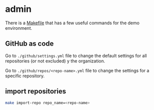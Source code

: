 # admin

There is a [Makefile](./Makefile) that has a few useful commands for the demo environment.

## GitHub as code

Go to `./github/settings.yml` file to change the default settings for all repositories (or not excluded) y the organization.

Go to `./github/repos/<repo-name>.yml` file to change the settings for a specific repository.

## import repositories

```bash
make import-repo repo_name=<repo-name>
```
